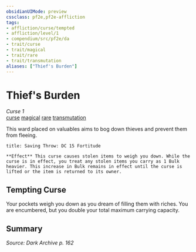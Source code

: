 ```yaml
---
obsidianUIMode: preview
cssclass: pf2e,pf2e-affliction
tags:
- affliction/curse/tempted
- affliction/level/1
- compendium/src/pf2e/da
- trait/curse
- trait/magical
- trait/rare
- trait/transmutation
aliases: ["Thief's Burden"]
---
```

# Thief's Burden
*Curse 1*  
[curse](../../../rules/traits/curse.md)  [magical](../../../rules/traits/magical.md)  [rare](../../../rules/traits/rare.md)  [transmutation](../../../rules/traits/transmutation.md)  

This ward placed on valuables aims to bog down thieves and prevent them from fleeing.

```ad-inline-affliction
title: Saving Throw: DC 15 Fortitude

**Effect** This curse causes stolen items to weigh you down. While the curse is in effect, you treat any stolen items you carry as 1 Bulk heavier. This increase in Bulk remains in effect until the curse is lifted or the item is returned to its owner.
```

## Tempting Curse

Your pockets weigh you down as you dream of filling them with riches. You are encumbered, but you double your total maximum carrying capacity.

## Summary

*Source: Dark Archive p. 162*